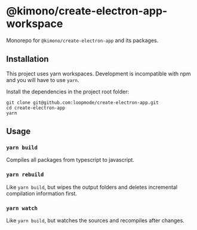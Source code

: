 # @kimono/create-electron-app-workspace

Monorepo for `@kimono/create-electron-app` and its packages.

## Installation

This project uses yarn workspaces. Development is incompatible with npm and you will have to use `yarn`.

Install the dependencies in the project root folder:

```
git clone git@github.com:loopmode/create-electron-app.git
cd create-electron-app
yarn
```

## Usage

### `yarn build`

Compiles all packages from typescript to javascript.

### `yarn rebuild`

Like `yarn build`, but wipes the output folders and deletes incremental compilation information first.

### `yarn watch`

Like `yarn build`, but watches the sources and recompiles after changes.
